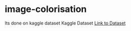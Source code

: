# image-colorisation
Its done on kaggle dataset
Kaggle Dataset <a href="https://www.kaggle.com/arnaud58/landscape-pictures">Link to Dataset</a>
